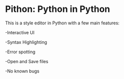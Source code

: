 # Pithon: Python in Python

This is a style editor in Python with a few main features:

-Interactive UI

-Syntax Highlighting

-Error spotting

-Open and Save files

-No known bugs

